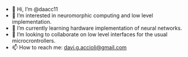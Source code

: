 - 👋 Hi, I’m @daacc11
- 👀 I’m interested in neuromorphic computing and low level implementation.
- 🌱 I’m currently learning hardware implementation of neural networks.
- 💞️ I’m looking to collaborate on low level interfaces for the usual microcrontrollers.
- 📫 How to reach me: davi.g.accioli@gmail.com 

<!---
daacc11/daacc11 is a ✨ special ✨ repository because its `README.md` (this file) appears on your GitHub profile.
You can click the Preview link to take a look at your changes.
--->
